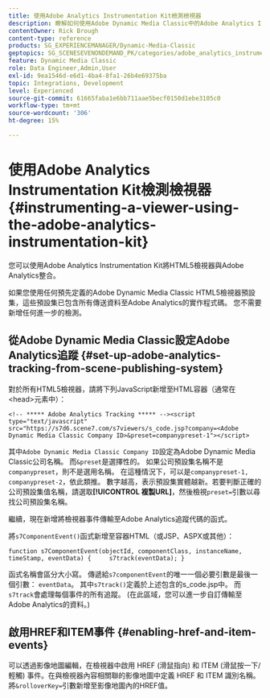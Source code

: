 ```yaml
---
title: 使用Adobe Analytics Instrumentation Kit檢測檢視器
description: 瞭解如何使用Adobe Dynamic Media Classic中的Adobe Analytics Instrumentation Kit檢測檢視器。
contentOwner: Rick Brough
content-type: reference
products: SG_EXPERIENCEMANAGER/Dynamic-Media-Classic
geptopics: SG_SCENESEVENONDEMAND_PK/categories/adobe_analytics_instrumentation_kit
feature: Dynamic Media Classic
role: Data Engineer,Admin,User
exl-id: 9ea1546d-e6d1-4ba4-8fa1-26b4e69375ba
topic: Integrations, Development
level: Experienced
source-git-commit: 61665faba1e6bb711aae5becf0150d1ebe3105c0
workflow-type: tm+mt
source-wordcount: '306'
ht-degree: 15%

---
```


# 使用Adobe Analytics Instrumentation Kit檢測檢視器{#instrumenting-a-viewer-using-the-adobe-analytics-instrumentation-kit}

您可以使用Adobe Analytics Instrumentation Kit將HTML5檢視器與Adobe Analytics整合。

如果您使用任何預先定義的Adobe Dynamic Media Classic HTML5檢視器預設集，這些預設集已包含所有傳送資料至Adobe Analytics的實作程式碼。 您不需要新增任何進一步的檢測。

## 從Adobe Dynamic Media Classic設定Adobe Analytics追蹤 {#set-up-adobe-analytics-tracking-from-scene-publishing-system}

對於所有HTML5檢視器，請將下列JavaScript新增至HTML容器（通常在&lt;head>元素中）：

```as3
<!-- ***** Adobe Analytics Tracking ***** --><script type="text/javascript" src="https://s7d6.scene7.com/s7viewers/s_code.jsp?company=<Adobe Dynamic Media Classic Company ID>&preset=companypreset-1"></script>
```

其中`Adobe Dynamic Media Classic Company ID`設定為Adobe Dynamic Media Classic公司名稱。 而`&preset`是選擇性的。 如果公司預設集名稱不是`companypreset`，則不是選用名稱。 在這種情況下，可以是`companypreset-1, companypreset-2`，依此類推。 數字越高，表示預設集實體越新。若要判斷正確的公司預設集值名稱，請選取&#x200B;**[!UICONTROL 複製URL]**，然後檢視`preset=`引數以尋找公司預設集名稱。

繼續，現在新增將檢視器事件傳輸至Adobe Analytics追蹤代碼的函式。

將`s7ComponentEvent()`函式新增至容器HTML（或JSP、ASPX或其他）：

```as3
function s7ComponentEvent(objectId, componentClass, instanceName, timeStamp, eventData) {     s7track(eventData); }
```

函式名稱會區分大小寫。 傳遞給`s7componentEvent`的唯一一個必要引數是最後一個引數： `eventData`。 其中`s7track()`定義於上述包含的s_code.jsp中。 而`s7track`會處理每個事件的所有追蹤。 (在此區域，您可以進一步自訂傳輸至Adobe Analytics的資料。)

## 啟用HREF和ITEM事件 {#enabling-href-and-item-events}

可以透過影像地圖編輯，在檢視器中啟用 HREF (滑鼠指向) 和 ITEM (滑鼠按一下/輕觸) 事件。在與檢視器內容相關聯的影像地圖中定義 HREF 和 ITEM 識別名稱。將`&rolloverKey=`引數新增至影像地圖內的HREF值。
